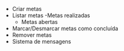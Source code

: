- Criar metas
- Listar metas
  -Metas realizadas
  - Metas abertas
- Marcar/Desmarcar metas como concluída
- Remover metas
- Sistema de mensagens